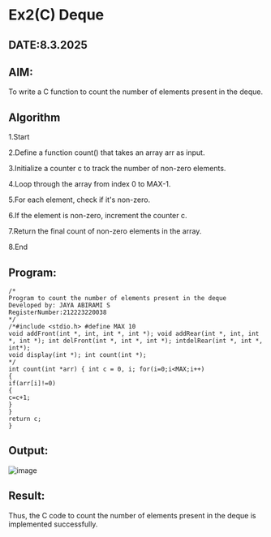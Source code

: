 # Ex2(C) Deque
## DATE:8.3.2025
## AIM:
To write a C function to count the number of elements present in the deque.

## Algorithm
1.Start

2.Define a function count() that takes an array arr as input.

3.Initialize a counter c to track the number of non-zero elements.

4.Loop through the array from index 0 to MAX-1.

5.For each element, check if it's non-zero.

6.If the element is non-zero, increment the counter c.

7.Return the final count of non-zero elements in the array.

8.End
 

## Program:
```
/*
Program to count the number of elements present in the deque
Developed by: JAYA ABIRAMI S 
RegisterNumber:212223220038
*/
/*#include <stdio.h> #define MAX 10
void addFront(int *, int, int *, int *); void addRear(int *, int, int *, int *); int delFront(int *, int *, int *); intdelRear(int *, int *, int*);
void display(int *); int count(int *);
*/
int count(int *arr) { int c = 0, i; for(i=0;i<MAX;i++)
{
if(arr[i]!=0)
{
c=c+1;
}
}
return c;
}

```

## Output:

![image](https://github.com/user-attachments/assets/cbc64773-ad72-41ea-8ec5-8994f64099ac)



## Result:
Thus, the C code to count the number of elements present in the deque is implemented successfully.
